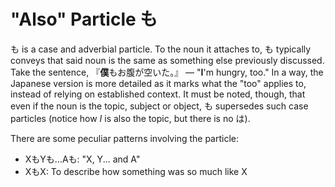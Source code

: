 # "Also" Particle も
も is a case and adverbial particle. To the noun it attaches to, も typically conveys that said noun is the same as something else previously discussed. Take the sentence, 『**僕**もお腹が空いた。』 — "**I**'m hungry, too." In a way, the Japanese version is more detailed as it marks what the "too" applies to, instead of relying on established context. It must be noted, though, that even if the noun is the topic, subject or object, も supersedes such case particles (notice how *I* is also the topic, but there is no は).

There are some peculiar patterns involving the particle:
- XもYも...Aも: "X, Y... and A"
- XもX: To describe how something was so much like X

[TODO: need an example for XもX]: #